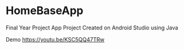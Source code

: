 # HomeBaseApp
Final Year Project App
Project Created on Android Studio using Java

Demo 
https://youtu.be/KSC5QQ47TRw
